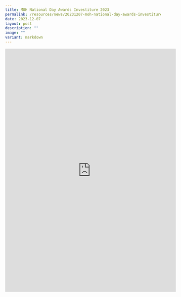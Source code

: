 ```yaml
---
title: MOH National Day Awards Investiture 2023
permalink: /resources/news/20231207-moh-national-day-awards-investiture/
date: 2023-12-07
layout: post
description: ""
image: ""
variant: markdown
---
```

<iframe allow="autoplay; clipboard-write; encrypted-media; picture-in-picture; web-share" allowfullscreen="true" frameborder="0" scrolling="no" style="border:none;overflow:hidden" height="786" width="552" src="https://www.facebook.com/plugins/post.php?href=https%3A%2F%2Fwww.facebook.com%2Falpshealthcaresupplychain%2Fposts%2Fpfbid0RZwLz2VwaUyK2WCdnCJ9zzuCLBZw39FfJiTynSsct4Sqyrf4Lxj11GckKuHtBw1el&amp;width=552&amp;show_text=true&amp;height=786&amp;appId"></iframe>